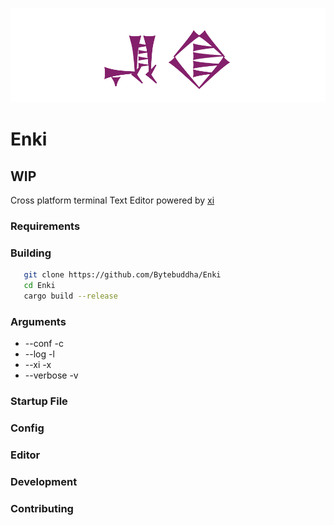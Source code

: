 ![Alt Text](./images/banner.svg)
# Enki

## WIP

Cross platform terminal Text Editor powered by [xi](https://github.com/xi-editor/xi-editor)

### Requirements

### Building
```bash
   git clone https://github.com/Bytebuddha/Enki
   cd Enki
   cargo build --release
```

### Arguments
 - --conf -c
 - --log  -l
 - --xi   -x
 - --verbose -v

### Startup File


### Config

### Editor

### Development

### Contributing
